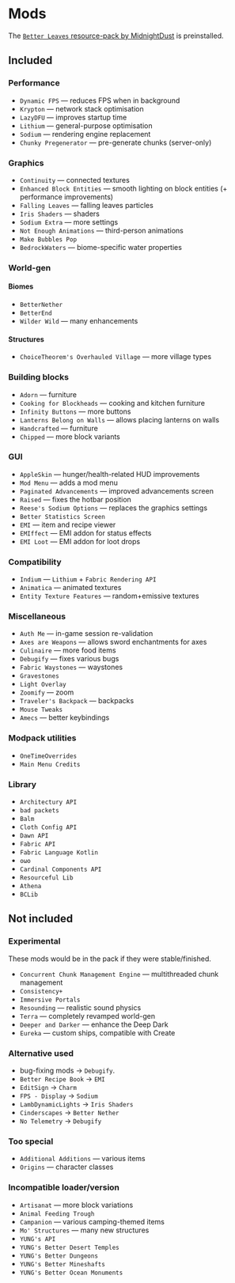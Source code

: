# Mods

The [`Better Leaves` resource-pack by MidnightDust](https://modrinth.com/resourcepack/better-leaves) is preinstalled.

## Included
### Performance
- `Dynamic FPS` — reduces FPS when in background
- `Krypton` — network stack optimisation
- `LazyDFU` — improves startup time
- `Lithium` — general-purpose optimisation
- `Sodium` — rendering engine replacement
- `Chunky Pregenerator` — pre-generate chunks (server-only)

### Graphics
- `Continuity` — connected textures
- `Enhanced Block Entities` — smooth lighting on block entities (+ performance improvements)
- `Falling Leaves` — falling leaves particles
- `Iris Shaders` — shaders
- `Sodium Extra` — more settings
- `Not Enough Animations` — third-person animations
- `Make Bubbles Pop`
- `BedrockWaters` — biome-specific water properties

### World-gen
#### Biomes
- `BetterNether`
- `BetterEnd`
- `Wilder Wild` — many enhancements

#### Structures
- `ChoiceTheorem's Overhauled Village` — more village types

### Building blocks
- `Adorn` — furniture
- `Cooking for Blockheads` — cooking and kitchen furniture
- `Infinity Buttons` — more buttons
- `Lanterns Belong on Walls` — allows placing lanterns on walls
- `Handcrafted` — furniture
- `Chipped` — more block variants

### GUI
- `AppleSkin` — hunger/health-related HUD improvements
- `Mod Menu` — adds a mod menu
- `Paginated Advancements` — improved advancements screen
- `Raised` — fixes the hotbar position
- `Reese's Sodium Options` — replaces the graphics settings
- `Better Statistics Screen`
- `EMI` — item and recipe viewer
- `EMIffect` — EMI addon for status effects
- `EMI Loot` — EMI addon for loot drops

### Compatibility
- `Indium` — `Lithium` + `Fabric Rendering API`
- `Animatica` — animated textures
- `Entity Texture Features` — random+emissive textures

### Miscellaneous
- `Auth Me` — in-game session re-validation
- `Axes are Weapons` — allows sword enchantments for axes
- `Culinaire` — more food items
- `Debugify` — fixes various bugs
- `Fabric Waystones` — waystones
- `Gravestones`
- `Light Overlay`
- `Zoomify` — zoom
- `Traveler's Backpack` — backpacks
- `Mouse Tweaks`
- `Amecs` — better keybindings

### Modpack utilities
- `OneTimeOverrides`
- `Main Menu Credits`

### Library
- `Architectury API`
- `bad packets`
- `Balm`
- `Cloth Config API`
- `Dawn API`
- `Fabric API`
- `Fabric Language Kotlin`
- `oωo`
- `Cardinal Components API`
- `Resourceful Lib`
- `Athena`
- `BCLib`

## Not included
### Experimental
These mods would be in the pack if they were stable/finished.
- `Concurrent Chunk Management Engine` — multithreaded chunk management
- `Consistency+`
- `Immersive Portals`
- `Resounding` — realistic sound physics
- `Terra` — completely revamped world-gen
- `Deeper and Darker` — enhance the Deep Dark
- `Eureka` — custom ships, compatible with Create

### Alternative used
- bug-fixing mods → `Debugify`.
- `Better Recipe Book` → `EMI`
- `EditSign` → `Charm`
- `FPS - Display` → `Sodium`
- `LambDynamicLights` → `Iris Shaders`
- `Cinderscapes` → `Better Nether`
- `No Telemetry` → `Debugify`

### Too special
- `Additional Additions` — various items
- `Origins` — character classes

### Incompatible loader/version
- `Artisanat` — more block variations
- `Animal Feeding Trough`
- `Campanion` — various camping-themed items
- `Mo' Structures` — many new structures
- `YUNG's API`
- `YUNG's Better Desert Temples`
- `YUNG's Better Dungeons`
- `YUNG's Better Mineshafts`
- `YUNG's Better Ocean Monuments`